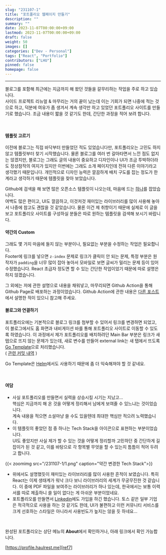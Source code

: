 ```yaml
---
slug: "231107-1"
title: "포트폴리오 웹페이지 만들기"
description: ""
summary: ""
date: 2023-11-07T00:00:00+09:00
lastmod: 2023-11-07T00:00:00+09:00
draft: false
weight: 50
images: []
categories: ["Dev - Personal"]
tags: ["React", "Portfolio"]
contributors: ["LHU"]
pinned: false
homepage: false
---
```


---

블로그를 포함해 최근에는 지금까지 해 왔던 것들을 갈무리하는 작업을 주로 하고 있습니다.  
사이드 프로젝트 리뉴얼 & 마무리는 거의 끝이 났는데 이는 기회가 되면 나중에 적는 것으로 하고, 덕분에 여유가 좀 생겨서 계속 생각만 하고 있었던 포트폴리오 사이트를 만들기로 했습니다. 조금 내용이 짧을 것 같기도 한데, 간단한 과정을 적어 보려 합니다.

<br>

#### 템플릿 고르기

이전에 블로그는 직접 바닥부터 만들었던 적도 있었습니다만, 포트폴리오는 고민도 하지 않고 템플릿부터 찾기 시작했습니다. 물론 블로그를 여러 번 갈아타면서 느낀 점도 없지는 않겠지만, 블로그는 그래도 글의 내용이 중요하고 디자인이나 UI가 조금 투박하더라도 정상참작의 여지가 있지만 이번에는 그래도 소개 페이지인데 전혀 다른 이야기라고 생각했기 때문입니다. 개인적으로 디자인 능력은 깔끔하게 배치 구도를 잡는 정도가 한계라고 생각하기 때문에 템플릿을 찾아 보았습니다.

Github에 검색을 해 보면 많은 오픈소스 템플릿이 나오는데, 마음에 드는 [하나][ref1]를 잡았습니다.  
여백도 많은 편이고, UI도 깔끔하고, 이것저것 재미있는 라이브러리를 많이 사용해 놓아서 나중에 참고도 괜찮을 것 같았습니다. 물론 이건 제 취향이기 때문에 실제로 이 글을 보고 포트폴리오 사이트를 구성하실 분들은 따로 원하는 템플릿을 검색해 보시기 바랍니다.

#### 약간의 Custom

그래도 몇 가지 마음에 들지 않는 부분이나, 필요없는 부분을 수정하는 작업은 필요합니다.  
Footer에 링크를 넣으면 `z-index` 문제로 링크가 클릭이 안 되는 문제, 특정 부분은 원작자가 `padding`을 너무 많이 잡아 놓아서 모바일로 보면 글씨가 밀리는 문제 등이 있어 수정했습니다. React 초급자 정도면 할 수 있는 간단한 작업이었기 때문에 따로 설명은 하지 않겠습니다.

그 외에는 저에 관한 설명으로 내용을 채워넣고, 마무리되면 Github Action을 통해 Github Page로 배포하는 과정이었습니다. Github Action에 관한 내용은 [다른 포스트][ref2]에서 설명한 적이 있으니 참고해 주세요.

#### 블로그와 연결하기

포트폴리오에는 기본적으로 블로그 링크를 첨부할 수 있어서 링크를 변경하면 되었고, 이 블로그에서도 홈 화면과 내비게이션 바를 통해 포트폴리오 사이트로 이동할 수 있도록 하였습니다. 이 과정에서 제가 포트폴리오를 배치하려던 Main Bar 부분은 링크가 새 탭으로 뜨지 않는 문제가 있는데, 새로 변수를 만들어 external link는 새 탭에서 뜨도록 [Go Template][ref4]으로 처리했습니다.  
( [관련 커밋 내역][ref3] )

Go Template은 [Helm][ref5]에서도 사용하기 때문에 좀 더 익숙해져야 할 것 같네요.

<br>

#### 여담

- 사실 포트폴리오를 만들면서 실력을 상승시킬 시기는 지났고...  
  핵심은 지금까지 해 온 것을 어떻게 정리해서 남에게 보여줄 수 있느냐는 것이었습니다.  
  계속 내용을 적으면 소설마냥 쓸 수도 있을텐데 최대한 핵심만 적으려 노력했습니다.
- 이 템플릿의 좋았던 점 중 하나는 Tech Stack을 아이콘으로 표현하는 부분이었습니다.  
  UI도 좋았지만 사실 제가 할 수 있는 것을 어떻게 정리할까 고민하던 중 간단하게 길잡이가 된 것 같고, 이를 바탕으로 각 항목별 무엇을 할 수 있는지 틈틈이 적어 두려고 합니다.

{{< zoomimg src="/231107-1/1.png" caption="약간 변경한 Tech Stack">}}

- 위에서도 설명했듯이 재미있는 라이브러리를 많이 사용한 흔적이 보였습니다. 특히 React는 이제 생태계가 워낙 크다 보니 라이브러리의 세계가 무궁무진한 것 같습니다. 이 중에 PDF 파일을 보여주는 라이브러리가 하나 있는데, 한국에서는 보통 이력서를 따로 제출하니 쓸 일이 없다는 게 아쉬운 부분이었네요.
- 포트폴리오를 만들면서 [Linkedin][ref6]에도 가입을 하긴 했습니다. 토스 같은 일부 기업은 적극적으로 사용을 하는 것 같기도 한데, UI가 불편하고 이런 커뮤니티 서비스를 크게 선호하는 스타일은 아니라서 사용빈도가 높지는 않을 듯 하네요...

<br>

완성된 포트폴리오는 상단 메뉴의 **About**에서 확인하거나, 아래 링크에서 확인 가능합니다.

[https://profile.haulrest.me][ref7]

[ref1]: https://github.com/soumyajit4419/Portfolio
[ref2]: https://blog.haulrest.me/blog/231014-01/
[ref3]: https://github.com/BeaverHouse/blog/commit/7f26389cd73faa30f3d36752f479e0cd6a58c89a#diff-20bd0b6dbce2dd06889bd9ca601ee26c727e0204cd38bff1f8b53d6d6646b124
[ref4]: https://pkg.go.dev/text/template
[ref5]: https://helm.sh
[ref6]: https://kr.linkedin.com
[ref7]: https://profile.haulrest.me
